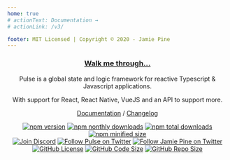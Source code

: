 ```yaml
---
home: true
# actionText: Documentation →
# actionLink: /v3/

footer: MIT Licensed | Copyright © 2020 - Jamie Pine
---
```


<center>

### [Walk me through...](/v3/introduction/what-is-pulse.html)

Pulse is a global state and logic framework for reactive Typescript & Javascript applications.

With support for React, React Native, VueJS and an API to support more.

[Documentation](/v3) / [Changelog](/v3/introduction/changelog)

<!-- Using HTML instead of Markdown links because they get themed with an 'external' badge -->
<!-- TODO: Figure out if there's a way to remove the external badge so we can use sane syntax -->

<a href="https://npm.im/@pulsejs/core">
  <img src="https://img.shields.io/npm/v/@pulsejs/core.svg" alt="npm version"></a>
<a href="https://npm.im/@pulsejs/core">
  <img src="https://img.shields.io/npm/dm/pulse-framework.svg" alt="npm nonthly downloads"></a>
<a href="https://npm.im/@pulsejs/core">
  <img src="https://img.shields.io/npm/dt/pulse-framework.svg" alt="npm total downloads"></a>
<a href="https://npm.im/@pulsejs/core">
  <img src="https://img.shields.io/bundlephobia/min/pulse-framework.svg" alt="npm minified size"></a>

<br />

<a href="https://discord.gg/RjG8ShB" target="_blank">
  <img src="https://discordapp.com/api/guilds/658189217746255881/embed.png" alt="Join Discord"></a>
<a href="https://twitter.com/pulseframework" target="_blank">
  <img src="https://img.shields.io/twitter/follow/pulseframework.svg?label=Pulse+on+Twitter" alt="Follow Pulse on Twitter"></a>
<a href="https://twitter.com/jamiepine" target="_blank">
  <img src="https://img.shields.io/twitter/follow/jamiepine.svg?label=Jamie+on+Twitter" alt="Follow Jamie Pine on Twitter"></a>

<br />
<!-- <p align="center">
  <a href="https://patreon.com/jamiepine"><img src="https://img.shields.io/badge/donate-patreon-F96854.svg" alt="Donate on patreon"></a>
  <a href="https://twitter.com/jamiepine"><img src="https://img.shields.io/twitter/follow/jamiepine.svg?label=Jamie's Twitter" alt="Follow on twitter"></a>
  <a href="https://twitter.com/pulseframework"><img src="https://img.shields.io/twitter/follow/pulseframework.svg?label=Pulse+Twitter" alt="Follow Pulse on twitter"></a>
  <a href="https://discord.gg/RjG8ShB"><img src="https://discordapp.com/api/guilds/658189217746255881/embed.png" alt="Join Discord"></a>
  <a href="https://npmjs.com/pulse-framework"><img src="https://img.shields.io/npm/v/pulse-framework.svg" alt="NPM Package Version"></a>
  <a href="https://npmjs.com/pulse-framework"><img src="https://img.shields.io/npm/dm/pulse-framework.svg" alt="NPM Monthly Downloads"></a>
  <a href="https://npmjs.com/pulse-framework"><img src="https://img.shields.io/npm/dw/pulse-framework.svg" alt="NPM Weekly Downloads"></a>
  <a href="https://npmjs.com/pulse-framework"><img src="https://img.shields.io/npm/dt/pulse-framework.svg" alt="NPM Total Downloads"></a>
  <a href="https://npmjs.com/pulse-framework"><img src="https://img.shields.io/bundlephobia/min/pulse-framework.svg" alt="NPM Bundle MIN Size"></a>
  <a href="https://github.com/pulse-framework/pulse"><img src="https://img.shields.io/github/license/pulse-framework/pulse.svg" alt="GitHub License"></a>
  <a href="https://github.com/pulse-framework/pulse"><img src="https://img.shields.io/github/languages/code-size/pulse-framework/pulse.svg" alt="GitHub Code Size"></a>
  <a href="https://github.com/pulse-framework/pulse"><img src="https://img.shields.io/github/repo-size/pulse-framework/pulse.svg" alt="GitHub Repo Size"></a>
</p> -->

<a href="https://github.com/pulse-framework/pulse">
  <img src="https://img.shields.io/github/license/pulse-framework/pulse.svg" alt="GitHub License"></a>
<a href="https://github.com/pulse-framework/pulse">
  <img src="https://img.shields.io/github/languages/code-size/pulse-framework/pulse.svg" alt="GitHub Code Size"></a>
<a href="https://github.com/pulse-framework/pulse">
  <img src="https://img.shields.io/github/repo-size/pulse-framework/pulse.svg" alt="GitHub Repo Size"></a>

</center>

